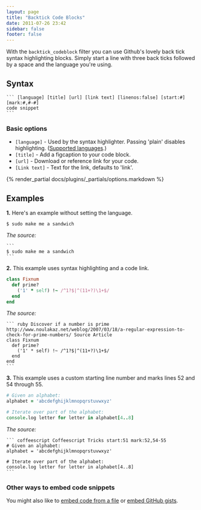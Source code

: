 ```yaml
---
layout: page
title: "Backtick Code Blocks"
date: 2011-07-26 23:42
sidebar: false
footer: false
---
```


With the `backtick_codeblock` filter you can use Github's lovely back tick syntax highlighting blocks.
Simply start a line with three back ticks followed by a space and the language you're using.

## Syntax

    ``` [language] [title] [url] [link text] [linenos:false] [start:#] [mark:#,#-#]
    code snippet
    ```
### Basic options

- `[language]` - Used by the syntax highlighter. Passing 'plain' disables highlighting. ([Supported languages](http://pygments.org/docs/lexers/).)
- `[title]` - Add a figcaption to your code block.
- `[url]` - Download or reference link for your code.
- `[Link text]` - Text for the link, defaults to 'link'.

{% render_partial docs/plugins/_partials/options.markdown %}

## Examples

**1.** Here's an example without setting the language.

```
$ sudo make me a sandwich
```

*The source:*

    ```
    $ sudo make me a sandwich
    ```

**2.** This example uses syntax highlighting and a code link.

``` ruby Discover if a number is prime http://www.noulakaz.net/weblog/2007/03/18/a-regular-expression-to-check-for-prime-numbers/ Source Article
class Fixnum
  def prime?
    ('1' * self) !~ /^1?$|^(11+?)\1+$/
  end
end
```

*The source:*

    ``` ruby Discover if a number is prime http://www.noulakaz.net/weblog/2007/03/18/a-regular-expression-to-check-for-prime-numbers/ Source Article
    class Fixnum
      def prime?
        ('1' * self) !~ /^1?$|^(11+?)\1+$/
      end
    end
    ```

**3.** This example uses a custom starting line number and marks lines 52 and 54 through 55.

``` coffeescript Coffeescript Tricks start:51 mark:52,54-55
# Given an alphabet:
alphabet = 'abcdefghijklmnopqrstuvwxyz'

# Iterate over part of the alphabet:
console.log letter for letter in alphabet[4..8]
```

*The source:*

    ``` coffeescript Coffeescript Tricks start:51 mark:52,54-55
    # Given an alphabet:
    alphabet = 'abcdefghijklmnopqrstuvwxyz'

    # Iterate over part of the alphabet:
    console.log letter for letter in alphabet[4..8]
    ```

### Other ways to embed code snippets

You might also like to [embed code from a file](/docs/plugins/include-code) or [embed GitHub gists](/docs/plugins/gist-tag).
